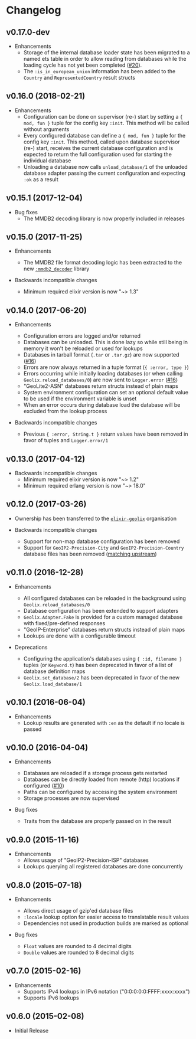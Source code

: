 # Changelog

## v0.17.0-dev

- Enhancements
    - Storage of the internal database loader state has been migrated
      to a named ets table in order to allow reading from databases while
      the loading cycle has not yet been completed
      ([#20](https://github.com/elixir-geolix/geolix/issues/20)).
    - The `:is_in_european_union` information has been added to the `Country`
      and `RepresentedCountry` result structs

## v0.16.0 (2018-02-21)

- Enhancements
    - Configuration can be done on supervisor (re-) start by setting a
      `{ mod, fun }` tuple for the config key `:init`. This method will be
      called without arguments
    - Every configured database can define a `{ mod, fun }` tuple for the config
      key `:init`. This method, called upon database supervisor (re-) start,
      receives the current database configuration and is expected to return the
      full configuration used for starting the individual database
    - Unloading a database now calls `unload_database/1` of the unloaded
      database adapter passing the current configuration and expecting `:ok` as
      a result

## v0.15.1 (2017-12-04)

- Bug fixes
    - The MMDB2 decoding library is now properly included in releases

## v0.15.0 (2017-11-25)

- Enhancements
    - The MMDB2 file format decoding logic has been extracted to the new
      [`:mmdb2_decoder`](https://github.com/elixir-geolix/mmdb2_decoder)
      library

- Backwards incompatible changes
    - Minimum required elixir version is now "~> 1.3"

## v0.14.0 (2017-06-20)

- Enhancements
    - Configuration errors are logged and/or returned
    - Databases can be unloaded. This is done lazy so while still being
      in memory it won't be reloaded or used for lookups
    - Databases in tarball format (`.tar` or `.tar.gz`) are now supported
      ([#16](https://github.com/elixir-geolix/geolix/issues/16))
    - Errors are now always returned in a tuple format (`{ :error, type }`)
    - Errors occurring while initially loading databases
      (or when calling `Geolix.reload_databases/0`) are now sent to
      `Logger.error` ([#16](https://github.com/elixir-geolix/geolix/issues/16))
    - "GeoLite2-ASN" databases return structs instead of plain maps
    - System environment configuration can set an optional default value
      to be used if the environment variable is unset
    - When an error occurs during database load the database will be
      excluded from the lookup process

- Backwards incompatible changes
    - Previous `{ :error, String.t }` return values have been removed in favor
      of tuples and `Logger.error/1`

## v0.13.0 (2017-04-12)

- Backwards incompatible changes
    - Minimum required elixir version is now "~> 1.2"
    - Minimum required erlang version is now "~> 18.0"

## v0.12.0 (2017-03-26)

- Ownership has been transferred to the
  [`elixir-geolix`](https://github.com/elixir-geolix) organisation

- Backwards incompatible changes
    - Support for non-map database configuration has been removed
    - Support for `GeoIP2-Precision-City` and `GeoIP2-Precision-Country`
      database files has been removed
      ([matching upstream](https://github.com/maxmind/MaxMind-DB/commit/8c69730696fbc3c839d04ff9a668a3c209390d7d))

## v0.11.0 (2016-12-28)

- Enhancements
    - All configured databases can be reloaded in the background
      using `Geolix.reload_databases/0`
    - Database configuration has been extended to support adapters
    - `Geolix.Adapter.Fake` is provided for a custom managed database with
      fixed/pre-defined responses
    - "GeoIP-Enterprise" databases return structs instead of plain maps
    - Lookups are done with a configurable timeout

- Deprecations
    - Configuring the application's databases using `{ :id, filename }` tuples
      (or `Keyword.t`) has been deprecated in favor of a list of database
      definition maps
    - `Geolix.set_database/2` has been deprecated in favor of the new
      `Geolix.load_database/1`

## v0.10.1 (2016-06-04)

- Enhancements
    - Lookup results are generated with `:en` as the default
      if no locale is passed

## v0.10.0 (2016-04-04)

- Enhancements
    - Databases are reloaded if a storage process gets restarted
    - Databases can be directly loaded from remote (http) locations if
      configured ([#10](https://github.com/elixir-geolix/geolix/pull/10))
    - Paths can be configured by accessing the system environment
    - Storage processes are now supervised

- Bug fixes
    - Traits from the database are properly passed on in the result

## v0.9.0 (2015-11-16)

- Enhancements
    - Allows usage of "GeoIP2-Precision-ISP" databases
    - Lookups querying all registered databases are done concurrently

## v0.8.0 (2015-07-18)

- Enhancements
    - Allows direct usage of gzip'ed database files
    - `:locale` lookup option for easier access to translatable result values
    - Dependencies not used in production builds are marked as optional

- Bug fixes
    - `Float` values are rounded to 4 decimal digits
    - `Double` values are rounded to 8 decimal digits

## v0.7.0 (2015-02-16)

- Enhancements
    - Supports IPv4 lookups in IPv6 notation ("0:0:0:0:0:FFFF:xxxx:xxxx")
    - Supports IPv6 lookups

## v0.6.0 (2015-02-08)

- Initial Release

